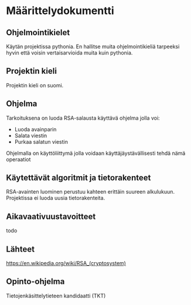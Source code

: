 # Määrittelydokumentti

## Ohjelmointikielet

Käytän projektissa pythonia. En hallitse muita ohjelmointikieliä tarpeeksi hyvin että voisin vertaisarvioida muita kuin pythonia.

## Projektin kieli

Projektin kieli on suomi.

## Ohjelma

Tarkoituksena on luoda RSA-salausta käyttävä ohjelma jolla voi:

- Luoda avainparin
- Salata viestin
- Purkaa salatun viestin

Ohjelmalla on käyttöliittymä jolla voidaan käyttäjäystävällisesti tehdä nämä operaatiot

## Käytettävät algoritmit ja tietorakenteet

RSA-avainten luominen perustuu kahteen erittäin suureen alkulukuun. Projektissa ei luoda uusia tietorakenteita.

## Aikavaativuustavoitteet

todo

## Lähteet

https://en.wikipedia.org/wiki/RSA_(cryptosystem)

## Opinto-ohjelma

Tietojenkäsittelytieteen kandidaatti (TKT)
